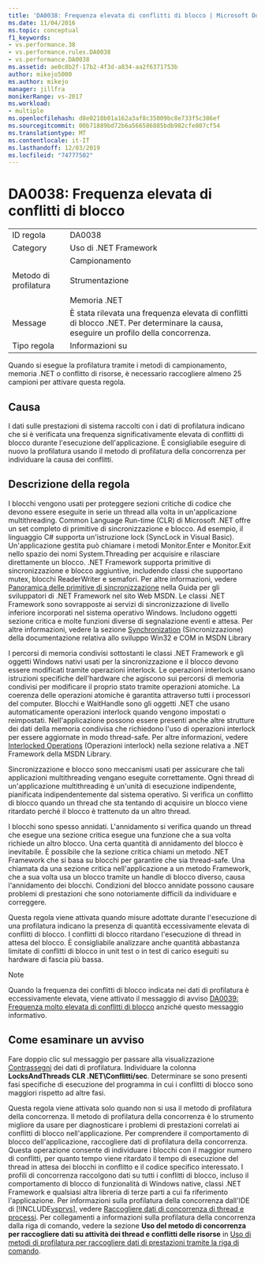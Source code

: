 ```yaml
---
title: 'DA0038: Frequenza elevata di conflitti di blocco | Microsoft Docs'
ms.date: 11/04/2016
ms.topic: conceptual
f1_keywords:
- vs.performance.38
- vs.performance.rules.DA0038
- vs.performance.DA0038
ms.assetid: ae0c8b2f-17b2-4f3d-a834-aa2f6371753b
author: mikejo5000
ms.author: mikejo
manager: jillfra
monikerRange: vs-2017
ms.workload:
- multiple
ms.openlocfilehash: d8e0218b01a162a3af8c35009bc8e733f5c386ef
ms.sourcegitcommit: 00b71889bd72b6a566586885bdb982cfe807cf54
ms.translationtype: MT
ms.contentlocale: it-IT
ms.lasthandoff: 12/03/2019
ms.locfileid: "74777502"
---
```

# <a name="da0038-high-rate-of-lock-contentions"></a>DA0038: Frequenza elevata di conflitti di blocco

|||
|-|-|
|ID regola|DA0038|
|Category|Uso di .NET Framework|
|Metodo di profilatura|Campionamento<br /><br /> Strumentazione<br /><br /> Memoria .NET|
|Message|È stata rilevata una frequenza elevata di conflitti di blocco .NET. Per determinare la causa, eseguire un profilo della concorrenza.|
|Tipo regola|Informazioni su|

 Quando si esegue la profilatura tramite i metodi di campionamento, memoria .NET o conflitto di risorse, è necessario raccogliere almeno 25 campioni per attivare questa regola.

## <a name="cause"></a>Causa
 I dati sulle prestazioni di sistema raccolti con i dati di profilatura indicano che si è verificata una frequenza significativamente elevata di conflitti di blocco durante l'esecuzione dell'applicazione. È consigliabile eseguire di nuovo la profilatura usando il metodo di profilatura della concorrenza per individuare la causa dei conflitti.

## <a name="rule-description"></a>Descrizione della regola
 I blocchi vengono usati per proteggere sezioni critiche di codice che devono essere eseguite in serie un thread alla volta in un'applicazione multithreading. Common Language Run-time (CLR) di Microsoft .NET offre un set completo di primitive di sincronizzazione e blocco. Ad esempio, il linguaggio C# supporta un'istruzione lock (SyncLock in Visual Basic). Un'applicazione gestita può chiamare i metodi Monitor.Enter e Monitor.Exit nello spazio dei nomi System.Threading per acquisire e rilasciare direttamente un blocco. .NET Framework supporta primitive di sincronizzazione e blocco aggiuntive, includendo classi che supportano mutex, blocchi ReaderWriter e semafori. Per altre informazioni, vedere [Panoramica delle primitive di sincronizzazione](/dotnet/standard/threading/overview-of-synchronization-primitives) nella Guida per gli sviluppatori di .NET Framework nel sito Web MSDN. Le classi .NET Framework sono sovrapposte ai servizi di sincronizzazione di livello inferiore incorporati nel sistema operativo Windows. Includono oggetti sezione critica e molte funzioni diverse di segnalazione eventi e attesa. Per altre informazioni, vedere la sezione [Synchronization](/windows/win32/sync/synchronization) (Sincronizzazione) della documentazione relativa allo sviluppo Win32 e COM in MSDN Library

 I percorsi di memoria condivisi sottostanti le classi .NET Framework e gli oggetti Windows nativi usati per la sincronizzazione e il blocco devono essere modificati tramite operazioni interlock. Le operazioni interlock usano istruzioni specifiche dell'hardware che agiscono sui percorsi di memoria condivisi per modificare il proprio stato tramite operazioni atomiche. La coerenza delle operazioni atomiche è garantita attraverso tutti i processori del computer. Blocchi e WaitHandle sono gli oggetti .NET che usano automaticamente operazioni interlock quando vengono impostati o reimpostati. Nell'applicazione possono essere presenti anche altre strutture dei dati della memoria condivisa che richiedono l'uso di operazioni interlock per essere aggiornate in modo thread-safe. Per altre informazioni, vedere [Interlocked Operations](/dotnet/api/system.threading.interlocked) (Operazioni interlock) nella sezione relativa a .NET Framework della MSDN Library.

 Sincronizzazione e blocco sono meccanismi usati per assicurare che tali applicazioni multithreading vengano eseguite correttamente. Ogni thread di un'applicazione multithreading è un'unità di esecuzione indipendente, pianificata indipendentemente dal sistema operativo. Si verifica un conflitto di blocco quando un thread che sta tentando di acquisire un blocco viene ritardato perché il blocco è trattenuto da un altro thread.

 I blocchi sono spesso annidati. L'annidamento si verifica quando un thread che esegue una sezione critica esegue una funzione che a sua volta richiede un altro blocco. Una certa quantità di annidamento del blocco è inevitabile. È possibile che la sezione critica chiami un metodo .NET Framework che si basa su blocchi per garantire che sia thread-safe. Una chiamata da una sezione critica nell'applicazione a un metodo Framework, che a sua volta usa un blocco tramite un handle di blocco diverso, causa l'annidamento dei blocchi. Condizioni del blocco annidate possono causare problemi di prestazioni che sono notoriamente difficili da individuare e correggere.

 Questa regola viene attivata quando misure adottate durante l'esecuzione di una profilatura indicano la presenza di quantità eccessivamente elevata di conflitti di blocco. I conflitti di blocco ritardano l'esecuzione di thread in attesa del blocco. È consigliabile analizzare anche quantità abbastanza limitate di conflitti di blocco in unit test o in test di carico eseguiti su hardware di fascia più bassa.

> [!NOTE]
> Quando la frequenza dei conflitti di blocco indicata nei dati di profilatura è eccessivamente elevata, viene attivato il messaggio di avviso [DA0039: Frequenza molto elevata di conflitti di blocco](../profiling/da0039-very-high-rate-of-lock-contentions.md) anziché questo messaggio informativo.

## <a name="how-to-investigate-a-warning"></a>Come esaminare un avviso
 Fare doppio clic sul messaggio per passare alla visualizzazione [Contrassegni](../profiling/marks-view.md) dei dati di profilatura.  Individuare la colonna **LocksAndThreads CLR .NET\Conflitti/sec**. Determinare se sono presenti fasi specifiche di esecuzione del programma in cui i conflitti di blocco sono maggiori rispetto ad altre fasi.

 Questa regola viene attivata solo quando non si usa il metodo di profilatura della concorrenza. Il metodo di profilatura della concorrenza è lo strumento migliore da usare per diagnosticare i problemi di prestazioni correlati ai conflitti di blocco nell'applicazione. Per comprendere il comportamento di blocco dell'applicazione, raccogliere dati di profilatura della concorrenza. Questa operazione consente di individuare i blocchi con il maggior numero di conflitti, per quanto tempo viene ritardato il tempo di esecuzione del thread in attesa dei blocchi in conflitto e il codice specifico interessato. I profili di concorrenza raccolgono dati su tutti i conflitti di blocco, incluso il comportamento di blocco di funzionalità di Windows native, classi .NET Framework e qualsiasi altra libreria di terze parti a cui fa riferimento l'applicazione. Per informazioni sulla profilatura della concorrenza dall'IDE di [!INCLUDE[vsprvs](../code-quality/includes/vsprvs_md.md)], vedere [Raccogliere dati di concorrenza di thread e processi](../profiling/collecting-thread-and-process-concurrency-data.md). Per collegamenti a informazioni sulla profilatura della concorrenza dalla riga di comando, vedere la sezione **Uso del metodo di concorrenza per raccogliere dati su attività dei thread e conflitti delle risorse** in [Uso di metodi di profilatura per raccogliere dati di prestazioni tramite la riga di comando](../profiling/using-profiling-methods-to-collect-performance-data-from-the-command-line.md).
